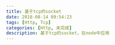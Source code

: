 ```yaml
---
title: 基于tcp的socket
date: 2018-08-14 09:54:23
tags: [Http, Tcp]
categories: [Http, 未完成]
description: 基于tcp的socket，在node中应用
---
```

